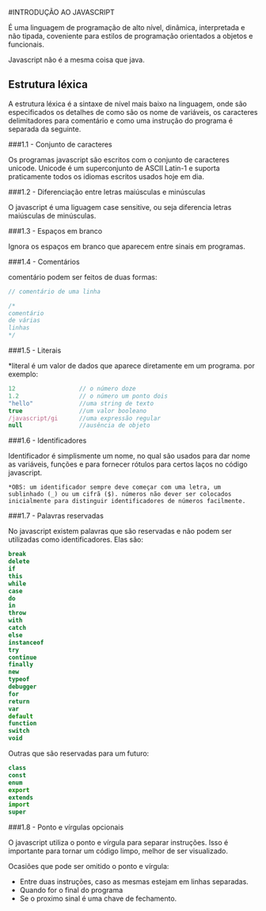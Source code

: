 #INTRODUÇÃO AO JAVASCRIPT

É uma linguagem de programação de alto nível, dinâmica, interpretada e não tipada, coveniente para estilos de programação orientados a objetos e funcionais.

Javascript não é a mesma coisa que java.

## Estrutura léxica

A estrutura léxica é a sintaxe de nível mais baixo na linguagem, onde são especificados os detalhes de como são os nome de variáveis, os caracteres delimitadores para comentário e como uma instrução do programa é separada da seguinte.


###1.1 - Conjunto de caracteres

Os programas javascript são escritos com o conjunto de caracteres unicode. Unicode é um superconjunto de ASCII Latin-1 e suporta praticamente todos os idiomas escritos usados hoje em dia.


###1.2 - Diferenciação entre letras maiúsculas e minúsculas

O javascript é uma liguagem case sensitive, ou seja diferencia letras maiúsculas de minúsculas.

###1.3 - Espaços em branco

Ignora os espaços em branco que aparecem entre sinais em programas.

###1.4 - Comentários

comentário podem ser feitos de duas formas:

```js
// comentário de uma linha

/*
comentário
de várias
linhas
*/
```

###1.5 - Literais

*literal é um valor de dados que aparece diretamente em um programa. por exemplo:

```js
12  				// o número doze
1.2 				// o número um ponto dois
"hello"				//uma string de texto
true  				//um valor booleano
/javascript/gi      //uma expressão regular
null 				//ausência de objeto
```
###1.6 - Identificadores

Identificador é simplismente um nome, no qual são usados para dar nome as variáveis, funções e para fornecer rótulos para certos laços no código javascript.

	*OBS: um identificador sempre deve começar com uma letra, um sublinhado (_) ou um cifrã ($). números não dever ser colocados inicialmente para distinguir identificadores de números facilmente.

###1.7 - Palavras reservadas

No javascript existem palavras que são reservadas e não podem ser utilizadas como identificadores. Elas são:

```js
break
delete
if
this
while
case
do
in
throw
with
catch
else
instanceof
try
continue
finally
new
typeof
debugger
for
return
var
default
function
switch
void
```

Outras que são reservadas para um futuro:

```js
class
const
enum
export
extends
import
super
```

###1.8 - Ponto e vírgulas opcionais

O javascript utiliza o ponto e vírgula para separar instruções. Isso é importante para tornar um código limpo, melhor de ser visualizado.
	
Ocasiões que pode ser omitido o ponto e vírgula:

- Entre duas instruções, caso as mesmas estejam em linhas separadas.
- Quando for o final do programa
- Se o proximo sinal é uma chave de fechamento.



